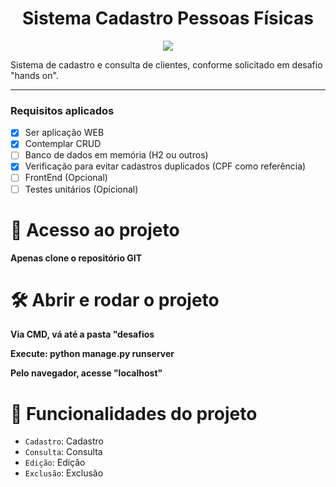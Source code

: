 <h1 align="center"> Sistema Cadastro Pessoas Físicas </h1>

<p align="center">
<img loading="lazy" src="http://img.shields.io/static/v1?label=STATUS&message=EM%20DESENVOLVIMENTO&color=GREEN&style=for-the-badge"/>
</p>

<p>
Sistema de cadastro e consulta de clientes, conforme solicitado em desafio "hands on".
</p>

<hr>

### Requisitos aplicados

- [x] Ser aplicação WEB
- [x] Contemplar CRUD
- [ ] Banco de dados em memória (H2 ou outros)
- [x] Verificação para evitar cadastros duplicados (CPF como referência)
- [ ] FrontEnd (Opcional)
- [ ] Testes unitários (Opicional)

# 📁 Acesso ao projeto

**Apenas clone o repositório GIT**

# 🛠️ Abrir e rodar o projeto

**Via CMD, vá até a pasta "desafios**

**Execute: python manage.py runserver**

**Pelo navegador, acesse "localhost"**

# :hammer: Funcionalidades do projeto

- `Cadastro`: Cadastro
- `Consulta`: Consulta
- `Edição`: Edição
- `Exclusão`: Exclusão